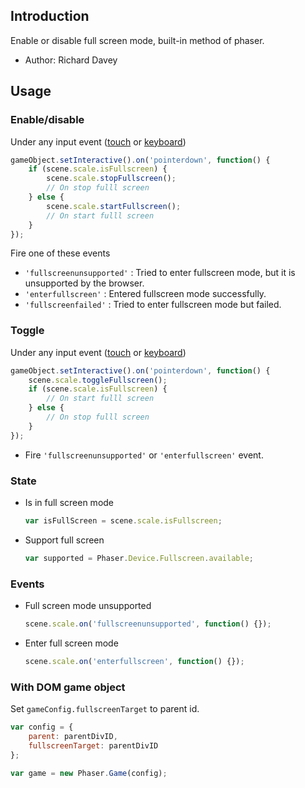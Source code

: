 ## Introduction

Enable or disable full screen mode, built-in method of phaser.

- Author: Richard Davey

## Usage

### Enable/disable

Under any input event ([touch](touchevents.md) or [keyboard](keyboardevents.md))

```javascript
gameObject.setInteractive().on('pointerdown', function() {
    if (scene.scale.isFullscreen) {
        scene.scale.stopFullscreen();
        // On stop fulll screen
    } else {
        scene.scale.startFullscreen();
        // On start fulll screen
    }
});
```

Fire one of these events

- `'fullscreenunsupported'` : Tried to enter fullscreen mode, but it is unsupported by the browser.
- `'enterfullscreen'` : Entered fullscreen mode successfully.
- `'fullscreenfailed'` : Tried to enter fullscreen mode but failed.

### Toggle

Under any input event ([touch](touchevents.md) or [keyboard](keyboardevents.md))

```javascript
gameObject.setInteractive().on('pointerdown', function() {
    scene.scale.toggleFullscreen();
    if (scene.scale.isFullscreen) {
        // On start fulll screen
    } else {
        // On stop fulll screen
    }
});
```

- Fire `'fullscreenunsupported'` or `'enterfullscreen'` event.

### State

- Is in full screen mode
    ```javascript
    var isFullScreen = scene.scale.isFullscreen;
    ```
- Support full screen
    ```javascript
    var supported = Phaser.Device.Fullscreen.available;
    ```

### Events

- Full screen mode unsupported
    ```javascript
    scene.scale.on('fullscreenunsupported', function() {});
    ```
- Enter full screen mode
    ```javascript
    scene.scale.on('enterfullscreen', function() {});
    ```

### With DOM game object

Set `gameConfig.fullscreenTarget` to parent id.

```javascript
var config = {
    parent: parentDivID,
    fullscreenTarget: parentDivID
};

var game = new Phaser.Game(config);
```
